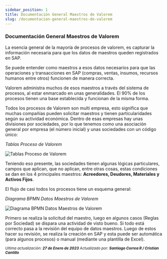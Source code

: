 ```yaml
---
sidebar_position: 1
title: Documentación General Maestros de Valorem
slug: /documentacion-general-maestros-de-valorem
---
```

### Documentación General Maestros de Valorem

La esencia general de la mayoría de procesos de valorem, es capturar la información necesaria para que los datos de maestros queden registrados en SAP. 

Se puede entender como maestros a esos datos necesarios para que las operaciones y transacciones en SAP (compras, ventas, insumos, recursos humanos entre otros) funcionen de manera correcta. 

Valorem administra muchos de esos maestros a través del sistema de procesos, al estar enmarcado en unas generalidades. El 90% de los procesos tienen una base establecida y funcionan de la misma forma. 

Todos los procesos de Valorem son multi empresa, esto significa que muchas compañías pueden solicitar maestros y tienen particularidades según su actividad económica.  Dentro de esas empresas hay unas divisiones por sociedades, por lo que tenemos como una asociación general por empresa (el número inicial) y unas sociedades con un código único:

_Tablas Proceso de Valorem_

![Tablas Proceso de Valorem](/assets/valorem/tablas-proceso-valorem.png "Tablas Proceso de Valorem")

Teniendo eso presente, las sociedades tienen algunas lógicas particulares, campos que aplican, que no aplican, entre otras cosas, estas condiciones se dan en los 4 principales maestros: **Acreedores, Deudores, Materiales y Activos Fijos**.

El flujo de casi todos los procesos tiene un esquema general:

_Diagrama BPMN Datos Maestros de Valorem_

![Diagrama BPMN Datos Maestros de Valorem](/assets/valorem/diagrama-datos-maestros.png "Diagrama BPMN Datos Maestros de Valorem")

Primero se realiza la solicitud del maestro, luego en algunos casos (Reglas por Sociedad) se dispara una actividad de visto bueno. Si todo está correcto pasa a la revisión del equipo de datos maestros. Luego de estos hacer su revisión, se realiza la creación en SAP y esta puede ser automática (para algunos procesos) o manual (mediante una plantilla de Excel).

<div class="ultima-actualizacion">
  <small>
    <i>
      Ultima actualización:
      <b> 27 de Enero de 2023</b>
    </i>
  </small>

  <small>
    <i>
      Actualizado por:
      <b> Santiago Correa R / Cristian Cantillo</b>
    </i>
  </small>
</div>